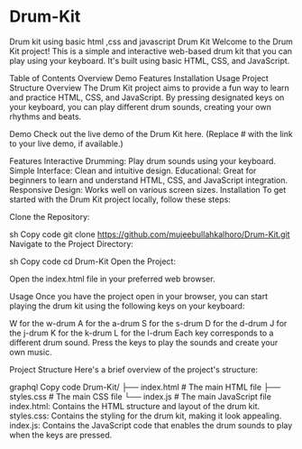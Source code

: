 # Drum-Kit
Drum kit using basic html ,css and  javascript
Drum Kit
Welcome to the Drum Kit project! This is a simple and interactive web-based drum kit that you can play using your keyboard. It's built using basic HTML, CSS, and JavaScript.

Table of Contents
Overview
Demo
Features
Installation
Usage
Project Structure
Overview
The Drum Kit project aims to provide a fun way to learn and practice HTML, CSS, and JavaScript. By pressing designated keys on your keyboard, you can play different drum sounds, creating your own rhythms and beats.

Demo
Check out the live demo of the Drum Kit here. (Replace # with the link to your live demo, if available.)

Features
Interactive Drumming: Play drum sounds using your keyboard.
Simple Interface: Clean and intuitive design.
Educational: Great for beginners to learn and understand HTML, CSS, and JavaScript integration.
Responsive Design: Works well on various screen sizes.
Installation
To get started with the Drum Kit project locally, follow these steps:

Clone the Repository:

sh
Copy code
git clone https://github.com/mujeebullahkalhoro/Drum-Kit.git
Navigate to the Project Directory:

sh
Copy code
cd Drum-Kit
Open the Project:

Open the index.html file in your preferred web browser.

Usage
Once you have the project open in your browser, you can start playing the drum kit using the following keys on your keyboard:

W for the w-drum
A for the a-drum
S for the s-drum
D for the d-drum
J for the j-drum
K for the k-drum
L for the l-drum
Each key corresponds to a different drum sound. Press the keys to play the sounds and create your own music.

Project Structure
Here's a brief overview of the project's structure:

graphql
Copy code
Drum-Kit/
├── index.html    # The main HTML file
├── styles.css    # The main CSS file
└── index.js      # The main JavaScript file
index.html: Contains the HTML structure and layout of the drum kit.
styles.css: Contains the styling for the drum kit, making it look appealing.
index.js: Contains the JavaScript code that enables the drum sounds to play when the keys are pressed.

